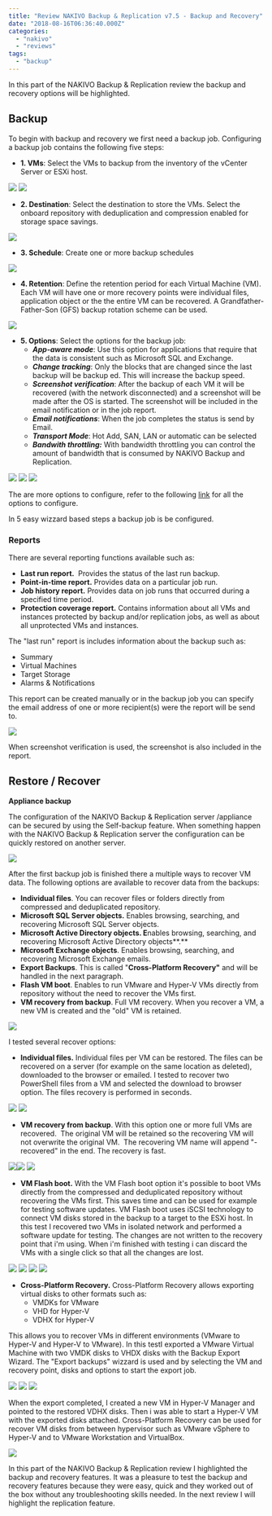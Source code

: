 ```yaml
---
title: "Review NAKIVO Backup & Replication v7.5 - Backup and Recovery"
date: "2018-08-16T06:36:40.000Z"
categories: 
  - "nakivo"
  - "reviews"
tags: 
  - "backup"
---
```


In this part of the NAKIVO Backup & Replication review the backup and recovery options will be highlighted.

## **Backup**

To begin with backup and recovery we first need a backup job. Configuring a backup job contains the following five steps:

- **1\. VMs**: Select the VMs to backup from the inventory of the vCenter Server or ESXi host.

[![](images/1-2-267x300.png)](https://www.ivobeerens.nl/wp-content/uploads/2018/08/1-2.png) [![](images/2-3-271x300.png)](https://www.ivobeerens.nl/wp-content/uploads/2018/08/2-3.png)

- **2\. Destination**: Select the destination to store the VMs. Select the onboard repository with deduplication and compression enabled for storage space savings.

[![](images/3-1-268x300.png)](https://www.ivobeerens.nl/wp-content/uploads/2018/08/3-1.png)

- **3\. Schedule**: Create one or more backup schedules

[![](images/4-267x300.png)](https://www.ivobeerens.nl/wp-content/uploads/2018/08/4.png)

- **4\. Retention**: Define the retention period for each Virtual Machine (VM). Each VM will have one or more recovery points were individual files, application object or the the entire VM can be recovered. A Grandfather-Father-Son (GFS) backup rotation scheme can be used.

[![](images/5-269x300.png)](https://www.ivobeerens.nl/wp-content/uploads/2018/08/5.png)

- **5\. Options**: Select the options for the backup job:
    - **_App-aware mode_**: Use this option for applications that require that the data is consistent such as Microsoft SQL and Exchange.
    - **_Change tracking_**: Only the blocks that are changed since the last backup will be backup ed. This will increase the backup speed.
    - **_Screenshot verification_**: After the backup of each VM it will be recovered (with the network disconnected) and a screenshot will be made after the OS is started. The screenshot will be included in the email notification or in the job report.
    - _**Email notifications**_: When the job completes the status is send by Email.
    - **_Transport Mode_**: Hot Add, SAN, LAN or automatic can be selected
    - **_Bandwith throttling:_** With bandwidth throttling you can control the amount of bandwidth that is consumed by NAKIVO Backup and Replication.

[![](images/6-1-266x300.png)](https://www.ivobeerens.nl/wp-content/uploads/2018/08/6-1.png) [![](images/7-1-300x189.png)](https://www.ivobeerens.nl/wp-content/uploads/2018/08/7-1.png) [![](images/8-1-291x300.png)](https://www.ivobeerens.nl/wp-content/uploads/2018/08/8-1.png)

The are more options to configure, refer to the following [link](https://helpcenter.nakivo.com/display/NH/Backup+Job+Wizard+for+VMware%3A+Options+Step) for all the options to configure.

In 5 easy wizzard based steps a backup job is be configured.

### **Reports**

There are several reporting functions available such as:

- **Last run report.**  Provides the status of the last run backup.
- **Point-in-time report.** Provides data on a particular job run.
- **Job history report.** Provides data on job runs that occurred during a specified time period.
- **Protection coverage report.** Contains information about all VMs and instances protected by backup and/or replication jobs, as well as about all unprotected VMs and instances.

The "last run" report is includes information about the backup such as:

- Summary
- Virtual Machines
- Target Storage
- Alarms & Notifications

This report can be created manually or in the backup job you can specify the email address of one or more recipient(s) were the report will be send to.

[![](images/report-1-213x300.png)](https://www.ivobeerens.nl/wp-content/uploads/2018/08/report-1.png)

When screenshot verification is used, the screenshot is also included in the report.

## **Restore / Recover**

**Appliance backup**

The configuration of the NAKIVO Backup & Replication server /appliance can be secured by using the Self-backup feature. When something happen with the NAKIVO Backup & Replication server the configuration can be quickly restored on another server.

[![](images/1-7-300x163.png)](https://www.ivobeerens.nl/wp-content/uploads/2018/08/1-7.png)

After the first backup job is finished there a multiple ways to recover VM data. The following options are available to recover data from the backups:

- **Individual files**. You can recover files or folders directly from compressed and deduplicated repository.
- **Microsoft SQL Server objects.** Enables browsing, searching, and recovering Microsoft SQL Server objects.
- **Microsoft Active Directory objects. E**nables browsing, searching, and recovering Microsoft Active Directory objects**.**
- **Microsoft Exchange objects**. Enables browsing, searching, and recovering Microsoft Exchange emails.
- **Export Backups**. This is called "**Cross-Platform Recovery"** and will be handled in the next paragraph.
- **Flash VM boot**. Enables to run VMware and Hyper-V VMs directly from repository without the need to recover the VMs first.
- **VM recovery from backup**. Full VM recovery. When you recover a VM, a new VM is created and the "old" VM is retained.

[![](images/2-4-264x300.png)](https://www.ivobeerens.nl/wp-content/uploads/2018/08/2-4.png)

I tested several recover options:

- **Individual files.** Individual files per VM can be restored. The files can be recovered on a server (for example on the same location as deleted), downloaded to the browser or emailed. I tested to recover two PowerShell files from a VM and selected the download to browser option. The files recovery is performed in seconds.

[![](images/2-7-300x178.png)](https://www.ivobeerens.nl/wp-content/uploads/2018/08/2-7.png) [![](images/3-3-300x155.png)](https://www.ivobeerens.nl/wp-content/uploads/2018/08/3-3.png)

- **VM recovery from backup**. With this option one or more full VMs are recovered.  The original VM will be retained so the recovering VM will not overwrite the original VM.  The recovering VM name will append "-recovered" in the end. The recovery is fast.

[![](images/1-5-300x178.png)](https://www.ivobeerens.nl/wp-content/uploads/2018/08/1-5.png)[![](images/2-8-300x182.png)](https://www.ivobeerens.nl/wp-content/uploads/2018/08/2-8.png) [![](images/4-1-300x149.png)](https://www.ivobeerens.nl/wp-content/uploads/2018/08/4-1.png)

- **VM Flash boot.** With the VM Flash boot option it's possible to boot VMs directly from the compressed and deduplicated repository without recovering the VMs first. This saves time and can be used for example for testing software updates. VM Flash boot uses iSCSI technology to connect VM disks stored in the backup to a target to the ESXi host. In this test I recovered two VMs in isolated network and performed a software update for testing. The changes are not written to the recovery point that i'm using. When i'm finished with testing i can discard the VMs with a single click so that all the changes are lost.

[![](images/1-8-300x191.png)](https://www.ivobeerens.nl/wp-content/uploads/2018/08/1-8.png) [![](images/2-9-300x191.png)](https://www.ivobeerens.nl/wp-content/uploads/2018/08/2-9.png) [![](images/3-4-300x192.png)](https://www.ivobeerens.nl/wp-content/uploads/2018/08/3-4.png) [![](images/4-3-300x192.png)](https://www.ivobeerens.nl/wp-content/uploads/2018/08/4-3.png)

- **Cross-Platform Recovery.** Cross-Platform Recovery allows exporting virtual disks to other formats such as:
    - VMDKs for VMware
    - VHD for Hyper-V
    - VDHX for Hyper-V

This allows you to recover VMs in different environments (VMware to Hyper-V and Hyper-V to VMware). In this testI exported a VMware Virtual Machine with two VMDK disks to VHDX disks with the Backup Export Wizard. The "Export backups" wizzard is used and by selecting the VM and recovery point, disks and options to start the export job.

[![](images/1-4-268x300.png)](https://www.ivobeerens.nl/wp-content/uploads/2018/08/1-4.png) [![](images/3-2-267x300.png)](https://www.ivobeerens.nl/wp-content/uploads/2018/08/3-2.png) [![](images/2-5-269x300.png)](https://www.ivobeerens.nl/wp-content/uploads/2018/08/2-5.png)

When the export completed, I created a new VM in Hyper-V Manager and pointed to the restored VDHX disks. Then i was able to start a Hyper-V VM with the exported disks attached. Cross-Platform Recovery can be used for recover VM disks from between hypervisor such as VMware vSphere to Hyper-V and to VMware Workstation and VirtualBox.

[![](images/1-6-300x226.png)](https://www.ivobeerens.nl/wp-content/uploads/2018/08/1-6.png)

In this part of the NAKIVO Backup & Replication review I highlighted the backup and recovery features. It was a pleasure to test the backup and recovery features because they were easy, quick and they worked out of the box without any troubleshooting skills needed. In the next review I will highlight the replication feature.

